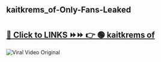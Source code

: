 
 ## kaitkrems_of-Only-Fans-Leaked

# <h2><a href="https://clipsfans.com/kaitkrems_of&ref=git">🔗 Click to LINKS ⏩⏩ 👉 🟢 kaitkrems of </a></h2>

<a href="https://clipsfans.com/kaitkrems_of&ref=git" rel="nofollow" data-target="animated-image.originalLink"><img src="https://i.ibb.co.com/xMMVF88/686577567.gif" alt="Viral Video Original" style="max-width: 100%; display: inline-block;" data-target="animated-image.originalImage"></a>
